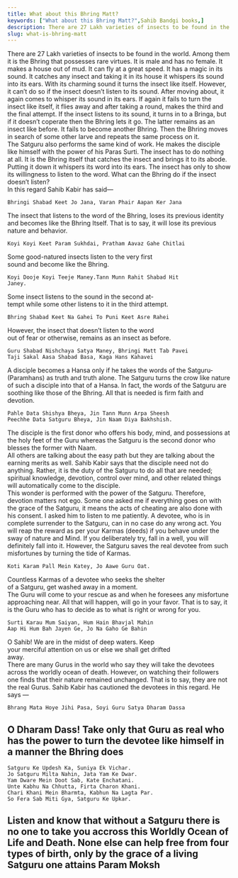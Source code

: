 ```yaml
---
title: What about this Bhring Matt?
keywords: ["What about this Bhring Matt?",Sahib Bandgi books,]
description: There are 27 Lakh varieties of insects to be found in the world. Among them it is the Bhring that possesses rare virtues. It is male and has no female.
slug: what-is-bhring-matt
---
```


  
There are 27 Lakh varieties of insects to be found in the world. Among them it is the Bhring that possesses rare virtues. It is male and has no female. It makes a house out of mud. It can fly at a great speed. It has a magic in its sound. It catches any insect and taking it in its house it whispers its sound into its ears. With its charming sound it turns the insect like itself. However, it can’t do so if the insect doesn’t listen to its sound. After moving about, it again comes to whisper its sound in its ears. If again it fails to turn the insect like itself, it flies away and after taking a round, makes the third and the final attempt. If the insect listens to its sound, it turns in to a Bringa, but if it doesn’t coperate then the Bhring lets it go. The latter remains as an insect like before. It fails to become another Bhring. Then the Bhring moves in search of some other larve and repeats the same process on it.  
The Satguru also performs the same kind of work. He makes the disciple like himself with the power of his Paras Surti. The insect has to do nothing at all. It is the Bhring itself that catches the insect and brings it to its abode. Putting it down it whispers its word into its ears. The insect has only to show its willingness to listen to the word. What can the Bhring do if the insect doesn’t listen?  
In this regard Sahib Kabir has said—  
```text  
Bhringi Shabad Keet Jo Jana, Varan Phair Aapan Ker Jana  
```  
The insect that listens to the word of the Bhring, loses its previous identity and becomes like the Bhring Itself. That is to say, it will lose its previous nature and behavior.  
```text  
Koyi Koyi Keet Param Sukhdai, Pratham Aavaz Gahe Chitlai  
```  
Some good-natured insects listen to the very first  
sound and become like the Bhring.  
```text  
Koyi Dooje Koyi Teeje Maney.Tann Munn Rahit Shabad Hit  
Janey.  
```  
Some insect listens to the sound in the second at-  
tempt while some other listens to it in the third attempt.  
  
```text  
Bhring Shabad Keet Na Gahei To Puni Keet Asre Rahei  
```  
However, the insect that doesn’t listen to the word  
out of fear or otherwise, remains as an insect as before.  
```text  
Guru Shabad Nishchaya Satya Maney, Bhringi Matt Tab Pavei  
Taji Sakal Aasa Shabad Basa, Kaga Hans Kahavei  
```  
A disciple becomes a Hansa only if he takes the words of the Satguru-(Paramhans) as truth and truth alone. The Satguru turns the crow like nature of such a disciple into that of a Hansa. In fact, the words of the Satguru are soothing like those of the Bhring. All that is needed is firm faith and devotion.  
```text  
Pahle Data Shishya Bheya, Jin Tann Munn Arpa Sheesh  
Peechhe Data Satguru Bheya, Jin Naam Diya Bakhshish.  
```  
The disciple is the first donor who offers his body, mind, and possessions at the holy feet of the Guru whereas the Satguru is the second donor who blesses the former with Naam.  
All others are talking about the easy path but they are talking about the earning merits as well. Sahib Kabir says that the disciple need not do anything. Rather, it is the duty of the Satguru to do all that are needed; spiritual knowledge, devotion, control over mind, and other related things will automatically come to the disciple.  
This wonder is performed with the power of the Satguru. Therefore, devotion matters not ego. Some one asked me if everything goes on with the grace of the Satguru, it means the acts of cheating are also done with his consent. I asked him to listen to me patiently. A devotee, who is in complete surrender to the Satguru, can in no case do any wrong act. You will reap the reward as per your Karmas (deeds) if you behave under the sway of nature and Mind. If you deliberately try, fall in a well, you will definitely fall into it. However, the Satguru saves the real devotee from such misfortunes by turning the tide of Karmas.  
```text  
Koti Karam Pall Mein Katey, Jo Aawe Guru Oat.  
```  
  
Countless Karmas of a devotee who seeks the shelter  
of a Satguru, get washed away in a moment.  
The Guru will come to your rescue as and when he foresees any misfortune approaching near. All that will happen, will go in your favor. That is to say, it is the Guru who has to decide as to what is right or wrong for you.  
```text  
Surti Karau Mum Saiyan, Hum Hain Bhavjal Mahin  
Aap Hi Hum Bah Jayen Ge, Jo Na Gaho Ge Bahin  
```  
O Sahib! We are in the midst of deep waters. Keep  
your merciful attention on us or else we shall get drifted  
away.  
There are many Gurus in the world who say they will take the devotees across the worldly ocean of death. However, on watching their followers one finds that their nature remained unchanged. That is to say, they are not the real Gurus. Sahib Kabir has cautioned the devotees in this regard. He says —  
```text  
Bhrang Mata Hoye Jihi Pasa, Soyi Guru Satya Dharam Dassa  
```  
O Dharam Dass! Take only that Guru as real who has the power to turn the devotee like himself in a manner the Bhring does  
----  
```text  
Satguru Ke Updesh Ka, Suniya Ek Vichar.  
Jo Satguru Milta Nahin, Jata Yam Ke Dwar.  
Yam Dware Mein Doot Sab, Kate Enchatani.  
Unte Kabhu Na Chhutta, Firta Charon Khani.  
Chari Khani Mein Bharmta, Kabhun Na Lagta Par.  
So Fera Sab Miti Gya, Satguru Ke Upkar.  
```  
Listen and know that without a Satguru there is no one to take you accross this Worldly Ocean of Life and Death. None else can help free from four types of birth, only by the grace of a living Satguru one attains Param Moksh  
----  



  